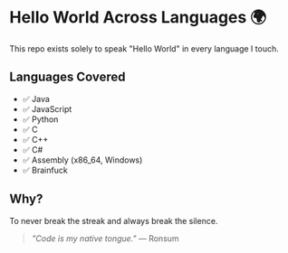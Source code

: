 # Hello World Across Languages 🌍

This repo exists solely to speak "Hello World" in every language I touch.

## Languages Covered

- ✅ Java
- ✅ JavaScript
- ✅ Python
- ✅ C
- ✅ C++
- ✅ C#
- ✅ Assembly (x86_64, Windows)
- ✅ Brainfuck

## Why?

To never break the streak and always break the silence.

> *"Code is my native tongue."* — Ronsum
